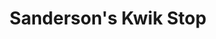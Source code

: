 ---
title: "Sanderson's Kwik Stop"
url: /clinton/sandersons-kwik-stop-us-421/
shop: Lebensmittel
---